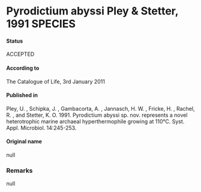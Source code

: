 Pyrodictium abyssi Pley & Stetter, 1991 SPECIES
=======

#### Status
ACCEPTED

#### According to
The Catalogue of Life, 3rd January 2011

#### Published in
Pley, U. , Schipka, J. , Gambacorta, A. , Jannasch, H. W. , Fricke, H. , Rachel, R. , and Stetter, K. O. 1991. Pyrodictium abyssi sp. nov. represents a novel heterotrophic marine archaeal hyperthermophile growing at 110°C. Syst. Appl. Microbiol. 14:245-253.

#### Original name
null

### Remarks
null